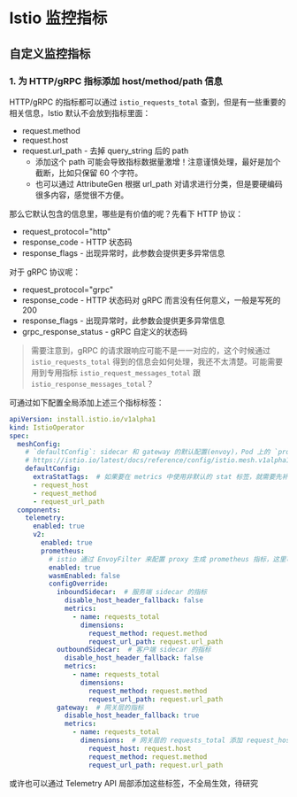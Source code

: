# Istio 监控指标


## 自定义监控指标

### 1. 为 HTTP/gRPC 指标添加 host/method/path 信息

HTTP/gRPC 的指标都可以通过 `istio_requests_total` 查到，但是有一些重要的相关信息，Istio 默认不会放到指标里面：

- request.method
- request.host
- request.url_path - 去掉 query_string 后的 path
  - 添加这个 path 可能会导致指标数据量激增！注意谨慎处理，最好是加个截断，比如只保留 60 个字符。
  - 也可以通过 AttributeGen 根据 url_path 对请求进行分类，但是要硬编码很多内容，感觉很不方便。

那么它默认包含的信息里，哪些是有价值的呢？先看下 HTTP 协议：

- request_protocol="http"
- response_code - HTTP 状态码
- response_flags - 出现异常时，此参数会提供更多异常信息

对于 gRPC 协议呢：

- request_protocol="grpc"
- response_code - HTTP 状态码对 gRPC 而言没有任何意义，一般是写死的 200
- response_flags - 出现异常时，此参数会提供更多异常信息
- grpc_response_status - gRPC 自定义的状态码

>需要注意到，gRPC 的请求跟响应可能不是一一对应的，这个时候通过 `istio_requests_total` 得到的信息会如何处理，我还不太清楚。可能需要用到专用指标 `istio_request_messages_total` 跟 `istio_response_messages_total`？


可通过如下配置全局添加上述三个指标标签：

```yaml
apiVersion: install.istio.io/v1alpha1
kind: IstioOperator
spec:
  meshConfig:
    # `defaultConfig`: sidecar 和 gateway 的默认配置(envoy)，Pod 上的 `proxy.istio.io/config` 注解可以覆盖此默认值
    # https://istio.io/latest/docs/reference/config/istio.mesh.v1alpha1/#ProxyConfig
    defaultConfig:
      extraStatTags:  # 如果要在 metrics 中使用非默认的 stat 标签，就需要先补充到这
      - request_host
      - request_method
      - request_url_path
  components:
    telemetry:
      enabled: true
      v2:
        enabled: true
        prometheus:
          # istio 通过 EnvoyFilter 来配置 proxy 生成 prometheus 指标，这里可以实现自定义指标、增减指标的维度
          enabled: true
          wasmEnabled: false
          configOverride:
            inboundSidecar:  # 服务端 sidecar 的指标
              disable_host_header_fallback: false
              metrics:
                - name: requests_total
                  dimensions:
                    request_method: request.method
                    request_url_path: request.url_path
            outboundSidecar:  # 客户端 sidecar 的指标
              disable_host_header_fallback: false
              metrics:
                - name: requests_total
                  dimensions:
                    request_method: request.method
                    request_url_path: request.url_path
            gateway:  # 网关层的指标
              disable_host_header_fallback: true
              metrics:
                - name: requests_total
                  dimensions:  # 网关层的 requests_total 添加 request_host 标签
                    request_host: request.host
                    request_method: request.method
                    request_url_path: request.url_path
```

或许也可以通过 Telemetry API 局部添加这些标签，不全局生效，待研究

